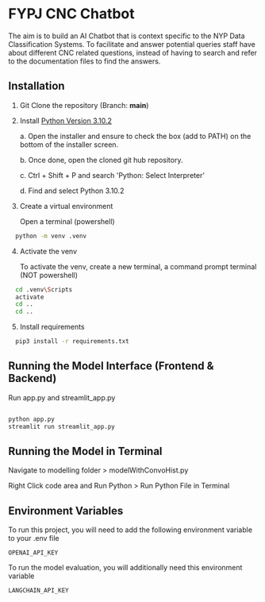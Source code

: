 
# FYPJ CNC Chatbot

The aim is to build an AI Chatbot that is context specific to the NYP Data Classification Systems. 
To facilitate and answer potential queries staff have about different CNC related questions, instead of having to search and refer to the documentation files to find the answers. 



## Installation

1. Git Clone the repository (Branch: **main**)

2. Install [Python Version 3.10.2](https://www.python.org/downloads/release/python-3102/)

      a. Open the installer and ensure to check the box (add to PATH) on the bottom of the installer screen.

      b.	Once done, open the cloned git hub repository.

      c.	Ctrl + Shift + P and search 'Python: Select Interpreter'
  
      d.	Find and select Python 3.10.2 


3. Create a virtual environment

   Open a terminal (powershell)
   
```bash
  python -m venv .venv
```

4. Activate the venv

   To activate the venv, create a new terminal, a command prompt terminal (NOT powershell)
      
```bash
  cd .venv\Scripts
  activate
  cd ..
  cd ..
```

5. Install requirements

```bash
  pip3 install -r requirements.txt
```


## Running the Model Interface (Frontend & Backend)

Run app.py and streamlit_app.py

```bash

python app.py
streamlit run streamlit_app.py

```


## Running the Model in Terminal 
Navigate to modelling folder > modelWithConvoHist.py

Right Click code area and Run Python > Run Python File in Terminal


    
## Environment Variables

To run this project, you will need to add the following environment variable to your .env file

`OPENAI_API_KEY`

To run the model evaluation, you will additionally need this environment variable

`LANGCHAIN_API_KEY`

